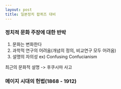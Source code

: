 ```yaml
---
layout: post
title: 일본정치 팝퀴즈 대비
---
```


### 정치적 문화 주장에 대한 반박
1.  문화는 변화한다
2.  과학적 연구의 어려움(개념의 정의, 비교연구 모두 어려움)
3.  설명의 자의성
ex) Confusing Confucianism

최근의 문화적 설명 -> 후쿠시마 사고

### 메이지 시대의 헌법(1868 - 1912)
